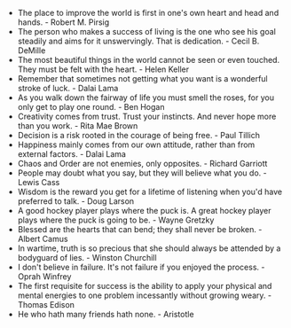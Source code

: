 * The place to improve the world is first in one's own heart and head and hands. - Robert M. Pirsig
* The person who makes a success of living is the one who see his goal steadily and aims for it unswervingly. That is dedication. - Cecil B. DeMille
* The most beautiful things in the world cannot be seen or even touched. They must be felt with the heart. - Helen Keller
* Remember that sometimes not getting what you want is a wonderful stroke of luck. - Dalai Lama
* As you walk down the fairway of life you must smell the roses, for you only get to play one round. - Ben Hogan
* Creativity comes from trust. Trust your instincts. And never hope more than you work. - Rita Mae Brown
* Decision is a risk rooted in the courage of being free. - Paul Tillich
* Happiness mainly comes from our own attitude, rather than from external factors. - Dalai Lama
* Chaos and Order are not enemies, only opposites. - Richard Garriott
* People may doubt what you say, but they will believe what you do. - Lewis Cass
* Wisdom is the reward you get for a lifetime of listening when you'd have preferred to talk. - Doug Larson
* A good hockey player plays where the puck is. A great hockey player plays where the puck is going to be. - Wayne Gretzky
* Blessed are the hearts that can bend; they shall never be broken. - Albert Camus
* In wartime, truth is so precious that she should always be attended by a bodyguard of lies. - Winston Churchill
* I don't believe in failure. It's not failure if you enjoyed the process. - Oprah Winfrey
* The first requisite for success is the ability to apply your physical and mental energies to one problem incessantly without growing weary. - Thomas Edison
* He who hath many friends hath none. - Aristotle

